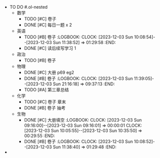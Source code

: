 - TO DO #.ol-nested
	- 数学
		- TODO [#C] 卷子
		- DONE [#C] 每日一题 x 2
	- 英语
		- TODO  [#B] 卷子
		  :LOGBOOK:
		  CLOCK: [2023-12-03 Sun 10:08:54]--[2023-12-03 Sun 11:38:52] =>  01:29:58
		  :END:
		- DONE [#C] 读后续写学习 1
	- 政治
		- TODO [#B] 卷子
	- 物理
		- DONE [#C] 大册 p69 eg2
		- DONE [#B] 卷子
		  :LOGBOOK:
		  CLOCK: [2023-12-03 Sun 11:39:05]--[2023-12-03 Sun 21:16:18] =>  09:37:13
		  :END:
		- TODO [#A] 第三章总结
	- 化学
		- TODO [#C] 卷子 章末
		- DONE [#B] 卷子 抽考
	- 生物
		- DONE  [#C] 大册填空
		  :LOGBOOK:
		  CLOCK: [2023-12-03 Sun 09:16:00]--[2023-12-03 Sun 09:16:01] =>  00:00:01
		  CLOCK: [2023-12-03 Sun 10:05:55]--[2023-12-03 Sun 10:35:50] =>  00:29:55
		  :END:
		- DONE [#B] 卷子
		  :LOGBOOK:
		  CLOCK: [2023-12-03 Sun 10:08:52]--[2023-12-03 Sun 11:38:40] =>  01:29:48
		  :END:
-